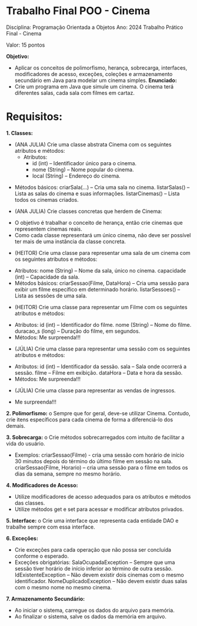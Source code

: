# Trabalho Final POO - Cinema

Disciplina: Programação Orientada a Objetos Ano: 2024
Trabalho Prático Final - Cinema

Valor: 15 pontos

**Objetivo:**
- Aplicar os conceitos de polimorfismo, herança, sobrecarga, interfaces, modificadores de acesso, exceções, coleções e armazenamento secundário em Java para modelar um cinema simples.
**Enunciado:**
- Crie um programa em Java que simule um cinema. O cinema terá diferentes salas, cada sala com filmes em cartaz.

# Requisitos:
**1. Classes:**
* (ANA JULIA) Crie uma classe abstrata Cinema com os seguintes atributos e métodos:
  * Atributos:
    * id (int) – Identificador único para o cinema.
    * nome (String) – Nome popular do cinema.
    * local (String) – Endereço do cinema.
- Métodos básicos:
  criarSala(...) – Cria uma sala no cinema.
  listarSalas() – Lista as salas do cinema e suas informações.
  listarCinemas() – Lista todos os cinemas criados.

* (ANA JULIA) Crie classes concretas que herdem de Cinema: 
- O objetivo é trabalhar o conceito de herança, então crie cinemas que representem cinemas reais.
- Como cada classe representará um único cinema, não deve ser possível ter mais de uma instância da classe concreta.

* (HEITOR) Crie uma classe para representar uma sala de um cinema com os seguintes atributos e métodos:
- Atributos:
  nome (String) – Nome da sala, único no cinema.
  capacidade (int) – Capacidade da sala.
- Métodos básicos:
  criarSessao(Filme, DataHora) – Cria uma sessão para
  exibir um filme específico em determinado horário.
  listarSessoes() – Lista as sessões de uma sala.

* (HEITOR) Crie uma classe para representar um Filme com os seguintes atributos e métodos: 
- Atributos:
  id (int) – Identificador do filme.
  nome (String) – Nome do filme.
  duracao_s (long) – Duração do filme, em segundos.
- Métodos:
  Me surpreenda!!!

* (JÚLIA) Crie uma classe para representar uma sessão com os seguintes atributos e métodos: 
- Atributos:
  id (int) – Identificador da sessão.
  sala – Sala onde ocorrerá a sessão.
  filme – Filme em exibição.
  dataHora – Data e hora da sessão.
- Métodos:
  Me surpreenda!!!

* (JÚLIA) Crie uma classe para representar as vendas de ingressos. 
- Me surpreenda!!!
  
**2. Polimorfismo:**
o Sempre que for geral, deve-se utilizar Cinema. Contudo, crie itens específicos para cada cinema de forma a diferenciá-lo dos demais.

**3. Sobrecarga:**
o Crie métodos sobrecarregados com intuito de facilitar a vida do usuário.
- Exemplos:
  criarSessao(Filme) - cria uma sessão com horário de início 30 minutos depois do término do último filme em sessão na sala.
  criarSessao(Filme, Horario) – cria uma sessão para o filme em todos os dias da semana, sempre no mesmo horário.

**4. Modificadores de Acesso:**
* Utilize modificadores de acesso adequados para os atributos e métodos das classes.
* Utilize métodos get e set para acessar e modificar atributos privados.

**5. Interface:**
o Crie uma interface que representa cada entidade DAO e trabalhe sempre com essa interface.

**6. Exceções:**
- Crie exceções para cada operação que não possa ser concluída conforme o esperado.
- Exceções obrigatórias:
  SalaOcupadaException – Sempre que uma sessão tiver horário de início inferior ao término de outra sessão.
  IdExistenteException – Não devem existir dois cinemas com o mesmo identificador.
  NomeDuplicadoException – Não devem existir duas salas com o mesmo nome no mesmo cinema.

**7. Armazenamento Secundário:**
* Ao iniciar o sistema, carregue os dados do arquivo para memória.
* Ao finalizar o sistema, salve os dados da memória em arquivo.
